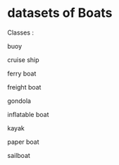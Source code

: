 # datasets of Boats
Classes : 

buoy

cruise ship

ferry boat

freight boat

gondola

inflatable boat

kayak

paper boat

sailboat
